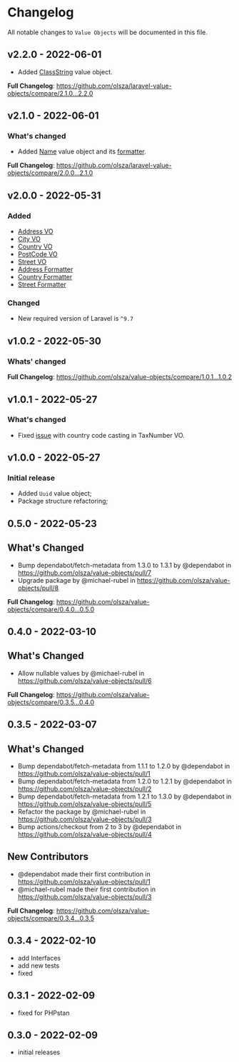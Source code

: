 # Changelog

All notable changes to `Value Objects` will be documented in this file.

## v2.2.0 - 2022-06-01

- Added [ClassString](https://github.com/olsza/laravel-value-objects/blob/main/src/Complex/ClassString.php) value object.

**Full Changelog**: https://github.com/olsza/laravel-value-objects/compare/2.1.0...2.2.0

## v2.1.0 - 2022-06-01

### What's changed

- Added [Name](https://github.com/olsza/laravel-value-objects/blob/main/src/Complex/Name.php) value object and its [formatter](https://github.com/olsza/laravel-value-objects/blob/main/src/Formatters/NameFormatter.php).

**Full Changelog**: https://github.com/olsza/laravel-value-objects/compare/2.0.0...2.1.0

## v2.0.0 - 2022-05-31

### Added

- [Address VO](https://github.com/olsza/laravel-value-objects/blob/main/src/Custom/Address.php)
- [City VO](https://github.com/olsza/laravel-value-objects/blob/main/src/Custom/City.php)
- [Country VO](https://github.com/olsza/laravel-value-objects/blob/main/src/Custom/Country.php)
- [PostCode VO](https://github.com/olsza/laravel-value-objects/blob/main/src/Custom/PostCode.php)
- [Street VO](https://github.com/olsza/laravel-value-objects/blob/main/src/Custom/Street.php)
- [Address Formatter](https://github.com/olsza/laravel-value-objects/blob/main/src/Formatters/AddressFormatter.php)
- [Country Formatter](https://github.com/olsza/laravel-value-objects/blob/main/src/Formatters/CountryFormatter.php)
- [Street Formatter](https://github.com/olsza/laravel-value-objects/blob/main/src/Formatters/StreetFormatter.php)

### Changed

- New required version of Laravel is `^9.7`

## v1.0.2 - 2022-05-30

### Whats' changed

**Full Changelog**: https://github.com/olsza/value-objects/compare/1.0.1...1.0.2

## v1.0.1 - 2022-05-27

### What's changed

- Fixed [issue](https://github.com/olsza/value-objects/commit/2f2c1c0ff5eb1e5210dd2fa2d84cab5102f8e0dc) with country code casting in TaxNumber VO.

## v1.0.0 - 2022-05-27

### Initial release

- Added `Uuid` value object;
- Package structure refactoring;

## 0.5.0 - 2022-05-23

## What's Changed

- Bump dependabot/fetch-metadata from 1.3.0 to 1.3.1 by @dependabot in https://github.com/olsza/value-objects/pull/7
- Upgrade package by @michael-rubel in https://github.com/olsza/value-objects/pull/8

**Full Changelog**: https://github.com/olsza/value-objects/compare/0.4.0...0.5.0

## 0.4.0 - 2022-03-10

## What's Changed

- Allow nullable values by @michael-rubel in https://github.com/olsza/value-objects/pull/6

**Full Changelog**: https://github.com/olsza/value-objects/compare/0.3.5...0.4.0

## 0.3.5 - 2022-03-07

## What's Changed

- Bump dependabot/fetch-metadata from 1.1.1 to 1.2.0 by @dependabot in https://github.com/olsza/value-objects/pull/1
- Bump dependabot/fetch-metadata from 1.2.0 to 1.2.1 by @dependabot in https://github.com/olsza/value-objects/pull/2
- Bump dependabot/fetch-metadata from 1.2.1 to 1.3.0 by @dependabot in https://github.com/olsza/value-objects/pull/5
- Refactor the package by @michael-rubel in https://github.com/olsza/value-objects/pull/3
- Bump actions/checkout from 2 to 3 by @dependabot in https://github.com/olsza/value-objects/pull/4

## New Contributors

- @dependabot made their first contribution in https://github.com/olsza/value-objects/pull/1
- @michael-rubel made their first contribution in https://github.com/olsza/value-objects/pull/3

**Full Changelog**: https://github.com/olsza/value-objects/compare/0.3.4...0.3.5

## 0.3.4 - 2022-02-10

- add Interfaces
- add new tests
- fixed

## 0.3.1 - 2022-02-09

- fixed for PHPstan

## 0.3.0 - 2022-02-09

- initial releases
